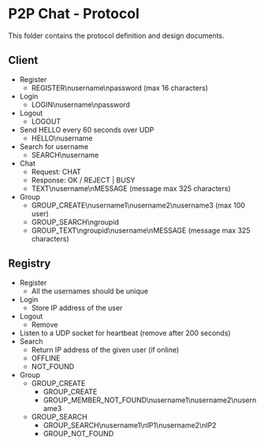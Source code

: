 # P2P Chat - Protocol

This folder contains the protocol definition and design documents.

## Client
- Register
	- REGISTER\nusername\npassword (max 16 characters)
- Login
	- LOGIN\nusername\npassword
- Logout
	- LOGOUT 
- Send HELLO every 60 seconds over UDP
	- HELLO\nusername
- Search for username
	- SEARCH\nusername
- Chat
	- Request: CHAT
	- Response: OK / REJECT | BUSY
	- TEXT\nusername\nMESSAGE (message max 325 characters)
- Group
	- GROUP_CREATE\nusername1\nusername2\nusername3 (max 100 user)
	- GROUP_SEARCH\ngroupid
	- GROUP_TEXT\ngroupid\nusername\nMESSAGE (message max 325 characters)
	
## Registry
- Register
	- All the usernames should be unique
- Login
	- Store IP address of the user
- Logout
	- Remove
- Listen to a UDP socket for heartbeat (remove after 200 seconds)
- Search 
	- Return IP address of the given user (if online) 
	- OFFLINE
	- NOT_FOUND
- Group
	- GROUP_CREATE
		- GROUP_CREATE
		- GROUP_MEMBER_NOT_FOUND\nusername1\nusername2\nusername3
	- GROUP_SEARCH
		- GROUP_SEARCH\nusername1\nIP1\nusername2\nIP2
		- GROUP_NOT_FOUND
